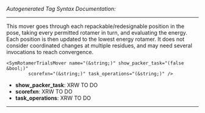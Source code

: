 _Autogenerated Tag Syntax Documentation:_

---
This mover goes through each repackable/redesignable position in the pose, taking every permitted rotamer in turn, and evaluating the energy. Each position is then updated to the lowest energy rotamer. It does not consider coordinated changes at multiple residues, and may need several invocations to reach convergence.

```
<SymRotamerTrialsMover name="(&string;)" show_packer_task="(false &bool;)"
        scorefxn="(&string;)" task_operations="(&string;)" />
```

-   **show_packer_task**: XRW TO DO
-   **scorefxn**: XRW TO DO
-   **task_operations**: XRW TO DO

---
